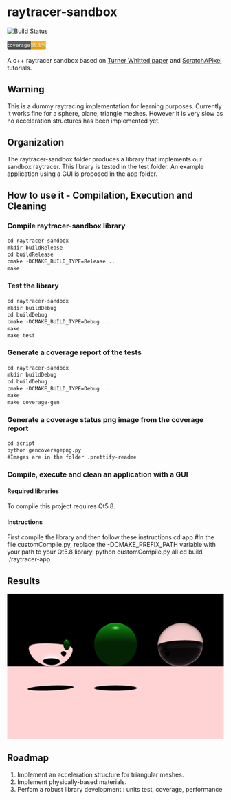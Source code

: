 # raytracer-sandbox

[![Build Status](https://travis-ci.org/manteapi/raytracer-sandbox.svg?branch=master)](https://travis-ci.org/manteapi/raytracer-sandbox)

![Coverage status](/.prettify-readme/coverage.png?raw=true "Coverage status")

A c++ raytracer sandbox based on [Turner Whitted paper](http://dl.acm.org/citation.cfm?id=358882) and [ScratchAPixel](https://www.scratchapixel.com/) tutorials.

## Warning
This is a dummy raytracing implementation for learning purposes.
Currently it works fine for a sphere, plane, triangle meshes.
However it is very slow as no acceleration structures has been implemented yet.

## Organization
The raytracer-sandbox folder produces a library that implements our sandbox raytracer.
This library is tested in the test folder.
An example application using a GUI is proposed in the app folder.

## How to use it - Compilation, Execution and Cleaning

### Compile raytracer-sandbox library
    cd raytracer-sandbox
    mkdir buildRelease
    cd buildRelease
    cmake -DCMAKE_BUILD_TYPE=Release ..
    make

### Test the library
    cd raytracer-sandbox
    mkdir buildDebug
    cd buildDebug
    cmake -DCMAKE_BUILD_TYPE=Debug ..
    make
    make test

### Generate a coverage report of the tests
    cd raytracer-sandbox
    mkdir buildDebug
    cd buildDebug
    cmake -DCMAKE_BUILD_TYPE=Debug ..
    make
    make coverage-gen

### Generate a coverage status png image from the coverage report
    cd script
    python gencoveragepng.py
    #Images are in the folder .prettify-readme

### Compile, execute and clean an application with a GUI

#### Required libraries
To compile this project requires Qt5.8.

#### Instructions
First compile the library and then follow these instructions
    cd app
    #In the file customCompile.py, replace the -DCMAKE_PREFIX_PATH variable with your path to your Qt5.8 library.
    python customCompile.py all
    cd build
    ./raytracer-app

## Results

![First result](/app/results/firstResult.png?raw=true "First result")

## Roadmap
1. Implement an acceleration structure for triangular meshes.
2. Implement physically-based materials.
3. Perfom a robust library development : units test, coverage, performance
